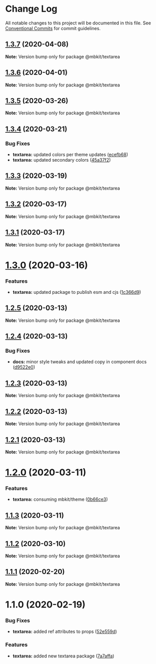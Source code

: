 # Change Log

All notable changes to this project will be documented in this file.
See [Conventional Commits](https://conventionalcommits.org) for commit guidelines.

## [1.3.7](https://github.com/mindbody/mbkit/compare/@mbkit/textarea@1.3.6...@mbkit/textarea@1.3.7) (2020-04-08)

**Note:** Version bump only for package @mbkit/textarea





## [1.3.6](https://github.com/mindbody/design-system/compare/@mbkit/textarea@1.3.5...@mbkit/textarea@1.3.6) (2020-04-01)

**Note:** Version bump only for package @mbkit/textarea





## [1.3.5](https://github.com/mindbody/design-system/compare/@mbkit/textarea@1.3.4...@mbkit/textarea@1.3.5) (2020-03-26)

**Note:** Version bump only for package @mbkit/textarea





## [1.3.4](https://github.com/mindbody/design-system/compare/@mbkit/textarea@1.3.3...@mbkit/textarea@1.3.4) (2020-03-21)


### Bug Fixes

* **textarea:** updated colors per theme updates ([ecefb68](https://github.com/mindbody/design-system/commit/ecefb68755da4cc0306181795886e2baf98ce786))
* **textarea:** updated secondary colors ([45a37f2](https://github.com/mindbody/design-system/commit/45a37f2a78fe9ae125af4b0ed0d19c60f2e08b83))





## [1.3.3](https://github.com/mindbody/design-system/compare/@mbkit/textarea@1.3.2...@mbkit/textarea@1.3.3) (2020-03-19)

**Note:** Version bump only for package @mbkit/textarea





## [1.3.2](https://github.com/mindbody/mbkit/compare/@mbkit/textarea@1.3.1...@mbkit/textarea@1.3.2) (2020-03-17)

**Note:** Version bump only for package @mbkit/textarea





## [1.3.1](https://github.com/mindbody/design-system/compare/@mbkit/textarea@1.3.0...@mbkit/textarea@1.3.1) (2020-03-17)

**Note:** Version bump only for package @mbkit/textarea





# [1.3.0](https://github.com/mindbody/design-system/compare/@mbkit/textarea@1.2.5...@mbkit/textarea@1.3.0) (2020-03-16)


### Features

* **textarea:** updated package to publish esm and cjs ([1c366d9](https://github.com/mindbody/design-system/commit/1c366d989efb655adb5171f35cfb1596a1856e30))





## [1.2.5](https://github.com/mindbody/design-system/compare/@mbkit/textarea@1.2.4...@mbkit/textarea@1.2.5) (2020-03-13)

**Note:** Version bump only for package @mbkit/textarea





## [1.2.4](https://github.com/mindbody/design-system/compare/@mbkit/textarea@1.2.3...@mbkit/textarea@1.2.4) (2020-03-13)


### Bug Fixes

* **docs:** minor style tweaks and updated copy in component docs ([d9522e0](https://github.com/mindbody/design-system/commit/d9522e0f1470800e3103793208e24a84739a5888))





## [1.2.3](https://github.com/mindbody/design-system/compare/@mbkit/textarea@1.2.2...@mbkit/textarea@1.2.3) (2020-03-13)

**Note:** Version bump only for package @mbkit/textarea





## [1.2.2](https://github.com/mindbody/design-system/compare/@mbkit/textarea@1.2.1...@mbkit/textarea@1.2.2) (2020-03-13)

**Note:** Version bump only for package @mbkit/textarea





## [1.2.1](https://github.com/mindbody/design-system/compare/@mbkit/textarea@1.2.0...@mbkit/textarea@1.2.1) (2020-03-13)

**Note:** Version bump only for package @mbkit/textarea





# [1.2.0](https://github.com/mindbody/design-system/compare/@mbkit/textarea@1.1.3...@mbkit/textarea@1.2.0) (2020-03-11)


### Features

* **textarea:** consuming mbkit/theme ([0b66ce3](https://github.com/mindbody/design-system/commit/0b66ce3dbf65c379a90d204cf464997a7c6a05f9))





## [1.1.3](https://github.com/mindbody/design-system/compare/@mbkit/textarea@1.1.2...@mbkit/textarea@1.1.3) (2020-03-11)

**Note:** Version bump only for package @mbkit/textarea





## [1.1.2](https://github.com/mindbody/design-system/compare/@mbkit/textarea@1.1.1...@mbkit/textarea@1.1.2) (2020-03-10)

**Note:** Version bump only for package @mbkit/textarea





## [1.1.1](https://github.com/mindbody/design-system/compare/@mbkit/textarea@1.1.0...@mbkit/textarea@1.1.1) (2020-02-20)

**Note:** Version bump only for package @mbkit/textarea





# 1.1.0 (2020-02-19)


### Bug Fixes

* **textarea:** added ref attributes to props ([52e559d](https://github.com/mindbody/design-system/commit/52e559d1578e694676a9749edb73d3985c2f38f7))


### Features

* **textarea:** added new textarea package ([7a7affa](https://github.com/mindbody/design-system/commit/7a7affa5980a47f98a821d17f24c2816536a2cd2))
